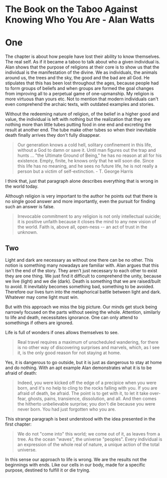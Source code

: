 # The Book on the Taboo Against Knowing Who You Are - Alan Watts

# One

The chapter is about how people have lost their ability to know themselves.
The real self. As if it became a taboo to talk about who a given individual is.
Alan shows that the purpose of religions at their core is to show us that the individual
is the manifestation of the divine. We as individuals, the animals around us, the trees
and the sky, the good and the bad are all God. He stipulates that this has been lost 
throughout the ages, because people had to form groups of beliefs and when groups are 
formed the goal changes from improving all to a perpetual game of one-upmanship. My 
religion is more virtuous than yours etc. 
Not to mention that modern individuals can't even comprehend the archaic texts, with
outdated examples and stories. 

Without the redeeming nature of religion, of the belief in a higher good and value, the
individual is left with nothing but the realization that they are nothing more than little
tubes putting food in one end and excreting the result at another end. The tube make other
tubes so when their inevitable death finally arrives they don't fully disappear. 

> Our generation knows a cold hell, solitary confinement in this life, without a God to
damn or save it. Until man figures out the trap and hunts ... "the Ultimate Ground of
Being," he has no reason at all for his existence. Empty, finite, he knows only that he
will soon die. Since this life has no meaning, and he sees no future life, he is not
really a person but a victim of self-extinction. - T. George Harris

I think that, just that paragraph alone describes everything that is wrong in the world
today.

Although religion is very important to the author he points out that there is no single 
good answer and more importantly, even the pursuit for finding such an answer is false.

> Irrevocable commitment to any religion is not only intellectual suicide; it is positive
unfaith because it closes the mind to any new vision of the world. Faith is, above all,
open-ness -- an act of trust in the unknown.

## Two

Light and dark are necessary as without one there can be no other. This notion is
something many nowadays are familiar with. Alan argues that this isn't the end of the
story. They aren't just necessary to each other to exist they are
one thing. We just find it difficult to comprehend the unity, because we live (light) and
we die (dark). Death is something that we are raised/built to avoid. It inevitably becomes
something bad, something to be avoided. Therefore our lives turn into the metaphorical
battle between light and dark. Whatever may come light must win.

But with this approach we miss the big picture. Our minds get stuck being narrowly focused
on the parts without seeing the whole. Attention, similarly to life and death, necessitates
ignorance. One can only attend to somethings if others are ignored.

Life is full of wonders if ones allows themselves to see. 

> Real travel requires a maximum of unscheduled wandering, for there is no other way of
discovering surprises and marvels, which, as I see it, is the only good reason for not
staying at home.

Yes, it is dangerous to go outside, but it is just as dangerous to stay at home and do
nothing. With an apt example Alan demonstrates what it is to be afraid of death:

> Indeed, you were kicked off the edge of a precipice when you were born, and it's no help
to cling to the rocks falling with you. If you are afraid of death, be afraid. The point
is to get with it, to let it take over-fear, ghosts, pains, transience, dissolution, and
all. And then comes the hitherto unbelievable surprise; you don't die because you were
never born. You had just forgotten who you are.

This strange paragraph is best understood with the idea presented in the first chapter:

> We do not "come into" this world; we come out of it, as leaves from a tree. As the ocean
"waves", the universe "peoples". Every individual is an expression of the whole real of
nature, a unique action of the total universe.

In this sense our approach to life is wrong. We are the results not the beginnings with 
ends. Like our cells in our body, made for a specific purpose, destined to fulfill it or
die trying.
